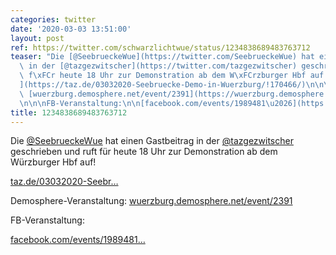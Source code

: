 ```yaml
---
categories: twitter
date: '2020-03-03 13:51:00'
layout: post
ref: https://twitter.com/schwarzlichtwue/status/1234838689483763712
teaser: "Die [@SeebrueckeWue](https://twitter.com/SeebrueckeWue) hat einen Gastbeitrag\
  \ in der [@tazgezwitscher](https://twitter.com/tazgezwitscher) geschrieben und ruft\
  \ f\xFCr heute 18 Uhr zur Demonstration ab dem W\xFCrzburger Hbf auf!\n\n\n\n[taz.de/03032020-Seebr\u2026\
  ](https://taz.de/03032020-Seebruecke-Demo-in-Wuerzburg/!170466/)\n\n\n\nDemosphere-Veranstaltung:\
  \ [wuerzburg.demosphere.net/event/2391](https://wuerzburg.demosphere.net/event/2391)\n\
  \n\n\nFB-Veranstaltung:\n\n[facebook.com/events/1989481\u2026](https://facebook.com/events/198948118127876)"
title: 1234838689483763712
---
```

Die [@SeebrueckeWue](https://twitter.com/SeebrueckeWue) hat einen Gastbeitrag in der [@tazgezwitscher](https://twitter.com/tazgezwitscher) geschrieben und ruft für heute 18 Uhr zur Demonstration ab dem Würzburger Hbf auf!



[taz.de/03032020-Seebr…](https://taz.de/03032020-Seebruecke-Demo-in-Wuerzburg/!170466/)



Demosphere-Veranstaltung: [wuerzburg.demosphere.net/event/2391](https://wuerzburg.demosphere.net/event/2391)



FB-Veranstaltung:

[facebook.com/events/1989481…](https://facebook.com/events/198948118127876)